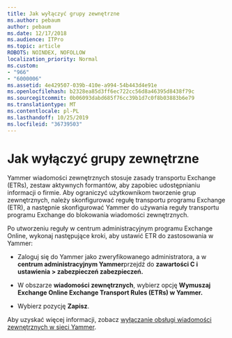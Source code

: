 ```yaml
---
title: Jak wyłączyć grupy zewnętrzne
ms.author: pebaum
author: pebaum
ms.date: 12/17/2018
ms.audience: ITPro
ms.topic: article
ROBOTS: NOINDEX, NOFOLLOW
localization_priority: Normal
ms.custom:
- "966"
- "6000006"
ms.assetid: 4e429507-039b-410e-a994-54b443d4e91e
ms.openlocfilehash: b2328ea85d3ff6ec722cc56d8a46395d8438f79c
ms.sourcegitcommit: 0b06093dabd685f76cc39b1d7c0f8b03883b6e79
ms.translationtype: MT
ms.contentlocale: pl-PL
ms.lasthandoff: 10/25/2019
ms.locfileid: "36739503"
---
```

# <a name="how-to-disable-external-groups"></a>Jak wyłączyć grupy zewnętrzne

Yammer wiadomości zewnętrznych stosuje zasady transportu Exchange (ETRs), zestaw aktywnych formantów, aby zapobiec udostępnianiu informacji o firmie. Aby ograniczyć użytkownikom tworzenie grup zewnętrznych, należy skonfigurować regułę transportu programu Exchange (ETR), a następnie skonfigurować Yammer do używania reguły transportu programu Exchange do blokowania wiadomości zewnętrznych.
  
Po utworzeniu reguły w centrum administracyjnym programu Exchange Online, wykonaj następujące kroki, aby ustawić ETR do zastosowania w Yammer:
  
- Zaloguj się do Yammer jako zweryfikowanego administratora, a w **centrum administracyjnym Yammer**przejdź do **zawartości C i ustawienia \> zabezpieczeń zabezpieczeń.**

- W obszarze **wiadomości zewnętrznych**, wybierz opcję **Wymuszaj Exchange Online Exchange Transport Rules (ETRs) w Yammer.**

- Wybierz pozycję **Zapisz**.

Aby uzyskać więcej informacji, zobacz [wyłączanie obsługi wiadomości zewnętrznych w sieci Yammer](https://docs.microsoft.com/yammer/work-with-external-users/disable-external-messaging).
  